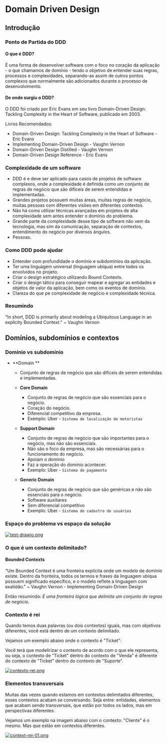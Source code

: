 # Domain Driven Design

## Introdução

### Ponto de Partida do DDD

#### O que é DDD?

É uma forma de desenvolver software com o foco no coração da aplicação - o que chamamos de domínio - tendo o objetivo de entender suas regras, processos e complexidades, separando-as assim de outros pontos complexos que normalmente são adicionados durante o processo de desenvolvimento.

#### De onde surgiu o DDD?

O DDD foi criado por Eric Evans em seu livro Domain-Driven Design: Tackling Complexity in the Heart of Software, publicado em 2003.

Livros Recomendados:

- Domain-Driven Design: Tackling Complexity in the Heart of Software - Eric Evans
- Implementing Domain-Driven Design - Vaughn Vernon
- Domain-Driven Design Distilled - Vaughn Vernon
- Domain-Driven Design Reference - Eric Evans

### Complexidade de um software

- DDD é e deve ser aplicado para casos de projetos de software complexos, onde a complexidade é definida como um conjunto de regras de negócio que são difíceis de serem entendidas e implementadas.
- Grandes projetos possuem muitas áreas, muitas regras de negócio, muitas pessoas com diferentes visões em diferentes contextos.
- Não há como utilizar técnicas avançadas em projetos de alta complexidade sem antes entender o domínio do problema.
- Grande parte da complexidade desse tipo de software não vem da tecnologia, mas sim da comunicação, separação de contextos, entendimento do negócio por diversos ângulos.
- Pessoas.

### Como DDD pode ajudar

- Entender com profundidade o domínio e subdomínios da aplicação.
- Ter uma linguagem universal (linguagem ubíqua) entre todos os envolvidos no projeto.
- Criar o design estratégico utilizando Bound Contexts.
- Criar o design tático para conseguir mapear e agregar as entidades e objetos de valor da aplicação, bem como os eventos de domínio.
- Clareza do que pe complexidade de negócio e complexidade técnica.

### Resumindo

"In short, DDD is primarily about modeling a Ubiquitous Language in an explicity Bounded Context." ~ Vaughn Vernon 

## Domínios, subdomínios e contextos

### Domínio vs subdomínio

- **Domain **
  - Conjunto de regras de negócio que são difíceis de serem entendidas e implementadas. 

  - **Core Domain**
    - Conjunto de regras de negócio que são essenciais para o   negócio.
    - Coração do negócio.
    - Diferencial competitivo da empresa.
    - Exemplo: Uber - `Sistema de localização de motoristas`

  - **Support Domain**
    - Conjunto de regras de negócio que são importantes para o  negócio, mas não são essenciais.
    - Não são o foco da empresa, mas são necessárias para o   funcionamento do negócio.
    - Apoiam o domínio
    - Faz a operação do domínio acontecer. 
    - Exemplo: Uber - `Sistema de pagamento`

  - **Generic Domain**
    - Conjunto de regras de negócio que são genéricas e não são essenciais para o negócio.
    - Software auxiliares
    - Sem diferencial competitivo
    - Exemplo: Uber - `Sistema de cadastro de usuários`

### Espaço do problema vs espaço da solução

[![test-drawio.png](https://i.postimg.cc/WpMSsz1v/test-drawio.png)](https://postimg.cc/8szLH1vK)

### O que é um contexto delimitado?

#### Bounded Contexts

"Um Bounded Context é uma fronteira explícita onde um modelo de domínio existe. Dentro da fronteira, todos os termos e frases da linguagem ubíqua possuem significado específico, e o modelo reflete a linguagem com exatidão." ~ Vaughn Vernon - Implementing Domain-Driven Design

Então resumindo: _É uma fronteira lógica que delimita um conjunto de regras de negócio._

### Contexto é rei

Quando temos duas palavras (ou dois contextos) iguais, mas com objetivos diferentes, você está dentro de um contexto delimitado.

Vejamos um exemplo abaixo onde o contexto é "Ticket":

Você terá que modelirizar o contexto de acordo com o que ele representa, ou seja, o contexto de "Ticket" dentro do contexto de "Venda" é diferente do contexto de "Ticket" dentro do contexto de "Suporte".

[![contexto-rei.png](https://i.postimg.cc/PJPRryT4/contexto-rei.png)](https://postimg.cc/T5v9tryL)

### Elementos transversais

Muitas das vezes quando estamos em contextos delimitados diferentes, esses contextos acabam se conversando. Seja entre: entidades, elementos que acabam sendo transversais, que estão por todos os lados, mas em perspectivas diferentes.

Vejamos um exemplo na imagem abaixo com o contexto: "Cliente" é o mesmo. Mas que estão em contextos diferentes.

[![context-rei-01.png](https://i.postimg.cc/VkpM3FVw/context-rei-01.png)](https://postimg.cc/ZWPCN6ms)











